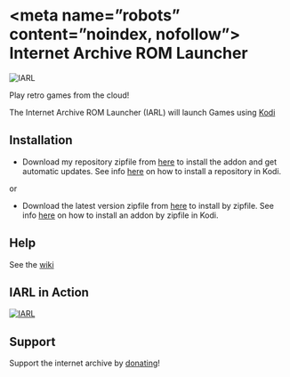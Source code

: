<meta name=”robots” content=”noindex, nofollow”>
Internet Archive ROM Launcher
==========================
![IARL](https://github.com/zach-morris/plugin.program.iarl/blob/master/fanart.jpg)

Play retro games from the cloud!

The Internet Archive ROM Launcher (IARL) will launch Games using [Kodi](http://kodi.tv)



Installation
-------------

- Download my repository zipfile from [here](https://goo.gl/AdQoNt) to install the addon and get automatic updates.  See info [here](http://www.wirelesshack.org/step-by-step-how-to-install-any-kodi-add-on-or-repository.html) on how to install a repository in Kodi.

or

- Download the latest version zipfile from [here](https://goo.gl/ylg2rJ) to install by zipfile.  See info [here](http://www.wirelesshack.org/step-by-step-how-to-install-any-kodi-add-on-or-repository.html) on how to install an addon by zipfile in Kodi.



Help
-------------

See the [wiki](https://github.com/zach-morris/plugin.program.iarl/wiki)



IARL in Action
-------------------
[![IARL](https://github.com/zach-morris/iarl.media/raw/master/support/IARL_Slideshow.gif)](https://www.youtube.com/watch?v=fJ6nuyM6sOo)



Support
-------------------

Support the internet archive by [donating](https://archive.org/donate/)!
